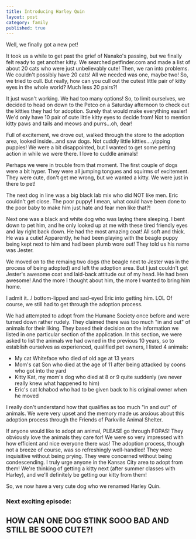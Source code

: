 ```yaml
---
title: Introducing Harley Quin
layout: post
category: family
published: true
---
```

Well, we finally got a new pet!  

It took us a while to get past the grief of Nanako's passing, but we finally felt ready to get another kitty.  We searched petfinder.com and made a list of about 20 cats who were just unbelievably cute!  Then, we ran into problems.  We couldn't possibly have 20 cats!  All we needed was one, maybe two!  So, we tried to cull.  But really, how can you cull out the cutest little pair of kitty eyes in the whole world?  Much less 20 pairs?!

<!-- read more -->

It just wasn't working.  We had too many options!  So, to limit ourselves, we decided to head on down to the Petco on a Saturday afternoon to check out the kitties they had for adoption.  Surely that would make everything easier!  We'd only have 10 pair of cute little kitty eyes to decide from!  Not to mention kitty paws and tails and meows and purrs...oh, dear!

Full of excitement, we drove out, walked through the store to the adoption area, looked inside...and saw dogs.  Not cuddly little kitties....yipping puppies!  We were a bit disappointed, but I wanted to get some petting action in while we were there.  I love to cuddle animals!

Perhaps we were in trouble from that moment.  The first couple of dogs were a bit hyper.  They were all jumping tongues and squirms of excitement.  They were cute, don't get me wrong, but we wanted a kitty.  We were just in there to pet! 

The next dog in line was a big black lab mix who did NOT like men.  Eric couldn't get close.  The poor puppy!  I mean, what could have been done to the poor baby to make him just hate and fear men like that?!

Next one was a black and white dog who was laying there sleeping.  I bent down to pet him, and he only looked up at me with these tired friendly eyes and lay right back down.  He had the most amazing coat!  All soft and thick.  He was a cutie!  Apparently, he had been playing with the beagle puppy being kept next to him and had been plumb wore out!  They told us his name was Jester.

We moved on to the remaing two dogs (the beagle next to Jester was in the process of being adopted) and left the adoption area.  But I just couldn't get Jester's awesome coat and laid-back attitude out of my head.  He had been awesome!  And the more I thought about him, the more I wanted to bring him home.

I admit it...I bottom-lipped and sad-eyed Eric into getting him. LOL  Of course, we still had to get through the adoption process.

We had attempted to adopt from the Humane Society once before and were turned down rather rudely.  They claimed there was too much "in and out" of animals for their liking.  They based their decision on the information we listed in one particular section of the application.  In this section, we were asked to list the animals we had owned in the previous 10 years, so to establish ourselves as experienced, qualified pet owners, I listed 4 animals:

 * My cat Whiteface who died of old age at 13 years
 * Mom's cat Son who died at the age of 11 after being attacked by coons who got into the yard
 * Kitty Kat, my mom's dog who died at 8 or 9 quite suddenly (we never really knew what happened to him)
 * Eric's cat Ichabod who had to be given back to his original owner when he moved

I really don't understand how that qualifies as too much "in and out" of animals.  We were very upset and the memory made us anxious about this adoption process through the Friends of Parkville Animal Shelter.

If anyone would like to adopt an animal, PLEASE go through FOPAS!  They obviously love the animals they care for!  We were so very impressed with how efficient and nice everyone there was!  The adoption process, though not a breeze of course, was so refreshingly well-handled!  They were inquisitive without being prying.  They were concerned without being condescending.  I truly urge anyone in the Kansas City area to adopt from them!  We're thinking of getting a kitty next (after summer classes with Harley), and we'll definitely be getting our kitty from them!

So, we now have a very cute dog who we renamed Harley Quin.

### Next exciting episode:

## HOW CAN ONE DOG STINK SOOO BAD AND STILL BE SOOO CUTE?! 

